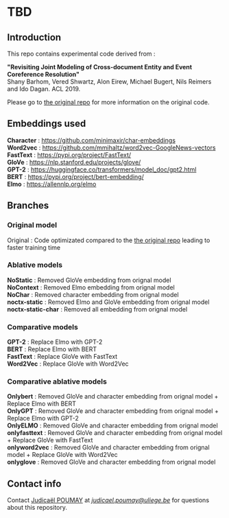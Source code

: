 # TBD

## Introduction
This repo contains experimental code derived from :

<b>"Revisiting Joint Modeling of Cross-document Entity and Event Coreference Resolution"</b><br/>
Shany Barhom, Vered Shwartz, Alon Eirew, Michael Bugert, Nils Reimers and Ido Dagan. ACL 2019.

Please go to [the original repo](https://github.com/shanybar/event_entity_coref_ecb_plus) for more information on the original code.


## Embeddings used
<b>Character</b> : https://github.com/minimaxir/char-embeddings <br/>
<b>Word2vec</b>  : https://github.com/mmihaltz/word2vec-GoogleNews-vectors <br/>
<b>FastText</b>  : https://pypi.org/project/FastText/ <br/>
<b>GloVe</b>     : https://nlp.stanford.edu/projects/glove/ <br/>
<b>GPT-2</b>     : https://huggingface.co/transformers/model_doc/gpt2.html <br/>
<b>BERT</b>      : https://pypi.org/project/bert-embedding/ <br/>
<b>Elmo</b>      : https://allennlp.org/elmo <br/>

## Branches

### Original model
Original : Code optimizated compared to the [the original repo](https://github.com/shanybar/event_entity_coref_ecb_plus) leading to faster training time

### Ablative models
<b>NoStatic</b>            : Removed GloVe embedding from orignal model <br/>
<b>NoContext</b>           : Removed Elmo embedding from orignal model <br/>
<b>NoChar</b>              : Removed character embedding from orignal model <br/>
<b>noctx-static</b>        : Removed Elmo and GloVe embedding from orignal model <br/>
<b>noctx-static-char</b>   : Removed all embedding from orignal model <br/>

### Comparative models
<b>GPT-2</b>               : Replace Elmo with GPT-2 <br/>
<b>BERT</b>                : Replace Elmo with BERT <br/>
<b>FastText</b>            : Replace GloVe with FastText <br/>
<b>Word2Vec</b>            : Replace GloVe with Word2Vec <br/>

### Comparative ablative models
<b>Onlybert</b>            : Removed GloVe and character embedding from orignal model + Replace Elmo with BERT <br/>
<b>OnlyGPT</b>             : Removed GloVe and character embedding from orignal model + Replace Elmo with GPT-2 <br/>
<b>OnlyELMO</b>            : Removed GloVe and character embedding from orignal model <br/>
<b>onlyfasttext</b>        : Removed GloVe and character embedding from orignal model + Replace GloVe with FastText <br/>
<b>onlyword2vec</b>        : Removed GloVe and character embedding from orignal model + Replace GloVe with Word2Vec <br/>
<b>onlyglove</b>           : Removed GloVe and character embedding from orignal model <br/>

## Contact info
Contact [Judicaël POUMAY](https://github.com/gftvfrbh) at *judicael.poumay@uliege.be* for questions about this repository.
